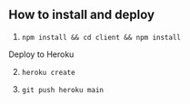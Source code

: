 ## How to install and deploy

1. `npm install && cd client && npm install`

Deploy to Heroku

2. `heroku create`

3. `git push heroku main`